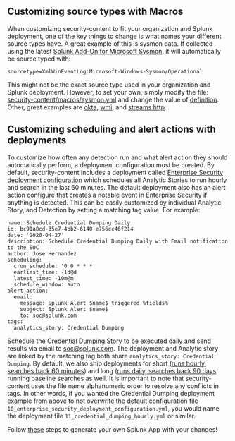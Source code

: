 ## Customizing source types with Macros 
When customizing security-content to fit your organization and Splunk deployment, one of the key things to change is what names your different source types have. A great example of this is sysmon data. If collected using the latest [Splunk Add-On for Microsoft Sysmon](https://splunkbase.splunk.com/app/1914/), it will automatically be source typed with:

 `sourcetype=XmlWinEventLog:Microsoft-Windows-Sysmon/Operational`

This might not be the exact source type used in your organization and Splunk deployment. However, to set your own, simply modify the file: [security-content/macros/sysmon.yml](https://github.com/splunk/security-content/blob/develop/macros/sysmon.yml) and change the value of [definition](https://github.com/splunk/security-content/blob/develop/macros/sysmon.yml#L1). Other, great examples are [okta](https://github.com/splunk/security-content/blob/develop/macros/okta.yml), [wmi](https://github.com/splunk/security-content/blob/develop/macros/wmi.yml), and [streams http](https://github.com/splunk/security-content/blob/develop/macros/stream_http.yml).

## Customizing scheduling and alert actions with deployments

To customize how often any detection run and what alert action they should automatically perform, a deployment configuration must be created. By default, security-content includes a deployment called [Enterprise Security deployment configuration](https://github.com/splunk/security-content/blob/develop/deployments/10_enterprise_security_deployment_configuration.yml) which schedules all Analytic Stories to run hourly and search in the last 60 minutes. The default deployment also has an alert action configure that creates a notable event in Enterprise Security if anything is detected. This can be easily customized by individual Analytic Story, and Detection by setting a matching tag value. For example: 

```
name: Schedule Credential Dumping Daily
id: bc91a8cd-35e7-4bb2-6140-e756cc46f214
date: '2020-04-27'
description: Schedule Credential Dumping Daily with Email notification to the SOC
author: Jose Hernandez
scheduling:
  cron_schedule: '0 0 * * *'
  earliest_time: -1d@d
  latest_time: -10m@m
  schedule_window: auto
alert_action:
  email:
    message: Splunk Alert $name$ triggered %fields%
    subject: Splunk Alert $name$
    to: soc@splunk.com
tags:
  analytics_story: Credential Dumping
```

Schedule the [Credential Dumping Story](https://github.com/splunk/security-content/blob/develop/stories/credential_dumping.yml) to be executed daily and send results via email to soc@splunk.com. The deployment and Analytic story are linked by the matching tag both share `analytics_story: Credential Dumping`. By default, we also ship deployments for short ([runs hourly, searches back 60 minutes](https://github.com/splunk/security-content/blob/develop/deployments/20_baseline_cache_hourly_updates.yml)) and long ([runs daily, searches back 90 days](https://github.com/splunk/security-content/blob/develop/deployments/30_long_running_baseline_searches.yml) running baseline searches as well. It is important to note that security-content uses the file name alphanumeric order to resolve any conflicts in tags. In other words, if you wanted the Credential Dumping deployment example from above to not overwrite the default configuration file `10_enterprise_security_deployment_configuration.yml`, you would name the deployment file `11_credential_dumping_hourly.yml` or similar. 

Follow [these]() steps to generate your own Splunk App with your changes!
